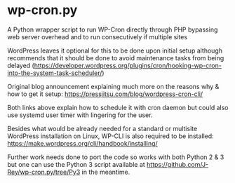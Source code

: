 # wp-cron.py
A Python wrapper script to run WP-Cron directly through PHP bypassing web server overhead and to run consecutively if multiple sites

WordPress leaves it optional for this to be done upon initial setup although recommends that it should be done to avoid maintenance tasks from being delayed (https://developer.wordpress.org/plugins/cron/hooking-wp-cron-into-the-system-task-scheduler/)

Original blog announcement explaining much more on the reasons why & how to get it setup:
https://pressjitsu.com/blog/wordpress-cron-cli/

Both links above explain how to schedule it with cron daemon but could also use systemd user timer with lingering for the user.

Besides what would be already needed for a standard or multisite WordPress installation on Linux, WP-CLI is also required to be installed:
https://make.wordpress.org/cli/handbook/installing/

Further work needs done to port the code so works with both Python 2 & 3 but one can use the Python 3 script available at https://github.com/J-Rey/wp-cron.py/tree/Py3 in the meantime.
